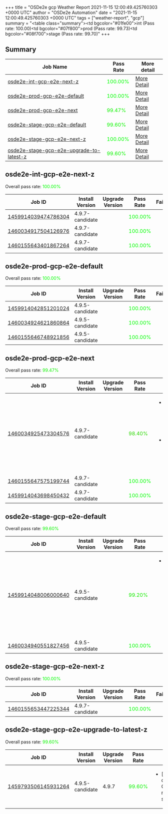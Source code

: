 +++
title = "OSDe2e gcp Weather Report 2021-11-15 12:00:49.425760303 +0000 UTC"
author = "OSDe2e Automation"
date = "2021-11-15 12:00:49.425760303 +0000 UTC"
tags = ["weather-report", "gcp"]
summary = "<table class=\"summary\"><tr><td bgcolor=\"#01fe00\"></td><td>int (Pass rate: 100.00)</td></tr><tr><td bgcolor=\"#07f800\"></td><td>prod (Pass rate: 99.73)</td></tr><tr><td bgcolor=\"#08f700\"></td><td>stage (Pass rate: 99.70)</td></tr></table>"
+++
## Summary

| Job Name | Pass Rate | More detail |
|----------|-----------|-------------|
|[osde2e-int-gcp-e2e-next-z](https://prow.ci.openshift.org/?job=osde2e-int-gcp-e2e-next-z)| <span style="color:#01fe00;">100.00%</span>|[More Detail](#osde2e-int-gcp-e2e-next-z)|
|[osde2e-prod-gcp-e2e-default](https://prow.ci.openshift.org/?job=osde2e-prod-gcp-e2e-default)| <span style="color:#01fe00;">100.00%</span>|[More Detail](#osde2e-prod-gcp-e2e-default)|
|[osde2e-prod-gcp-e2e-next](https://prow.ci.openshift.org/?job=osde2e-prod-gcp-e2e-next)| <span style="color:#0ef100;">99.47%</span>|[More Detail](#osde2e-prod-gcp-e2e-next)|
|[osde2e-stage-gcp-e2e-default](https://prow.ci.openshift.org/?job=osde2e-stage-gcp-e2e-default)| <span style="color:#0bf400;">99.60%</span>|[More Detail](#osde2e-stage-gcp-e2e-default)|
|[osde2e-stage-gcp-e2e-next-z](https://prow.ci.openshift.org/?job=osde2e-stage-gcp-e2e-next-z)| <span style="color:#01fe00;">100.00%</span>|[More Detail](#osde2e-stage-gcp-e2e-next-z)|
|[osde2e-stage-gcp-e2e-upgrade-to-latest-z](https://prow.ci.openshift.org/?job=osde2e-stage-gcp-e2e-upgrade-to-latest-z)| <span style="color:#0bf400;">99.60%</span>|[More Detail](#osde2e-stage-gcp-e2e-upgrade-to-latest-z)|



## osde2e-int-gcp-e2e-next-z

Overall pass rate: <span style="color:#01fe00;">100.00%</span>

| Job ID | Install Version | Upgrade Version | Pass Rate | Failures |
|--------|-----------------|-----------------|-----------|----------|
[1459914039474786304](https://prow.ci.openshift.org/view/gs/origin-ci-test/logs/osde2e-int-gcp-e2e-next-z/1459914039474786304) | 4.9.7-candidate |  | <span style="color:#01fe00;">100.00%</span>|
[1460034917504126976](https://prow.ci.openshift.org/view/gs/origin-ci-test/logs/osde2e-int-gcp-e2e-next-z/1460034917504126976) | 4.9.7-candidate |  | <span style="color:#01fe00;">100.00%</span>|
[1460155643401867264](https://prow.ci.openshift.org/view/gs/origin-ci-test/logs/osde2e-int-gcp-e2e-next-z/1460155643401867264) | 4.9.7-candidate |  | <span style="color:#01fe00;">100.00%</span>|



## osde2e-prod-gcp-e2e-default

Overall pass rate: <span style="color:#01fe00;">100.00%</span>

| Job ID | Install Version | Upgrade Version | Pass Rate | Failures |
|--------|-----------------|-----------------|-----------|----------|
[1459914042851201024](https://prow.ci.openshift.org/view/gs/origin-ci-test/logs/osde2e-prod-gcp-e2e-default/1459914042851201024) | 4.9.5-candidate |  | <span style="color:#01fe00;">100.00%</span>|
[1460034924621860864](https://prow.ci.openshift.org/view/gs/origin-ci-test/logs/osde2e-prod-gcp-e2e-default/1460034924621860864) | 4.9.5-candidate |  | <span style="color:#01fe00;">100.00%</span>|
[1460155646748921856](https://prow.ci.openshift.org/view/gs/origin-ci-test/logs/osde2e-prod-gcp-e2e-default/1460155646748921856) | 4.9.5-candidate |  | <span style="color:#01fe00;">100.00%</span>|



## osde2e-prod-gcp-e2e-next

Overall pass rate: <span style="color:#0ef100;">99.47%</span>

| Job ID | Install Version | Upgrade Version | Pass Rate | Failures |
|--------|-----------------|-----------------|-----------|----------|
[1460034925473304576](https://prow.ci.openshift.org/view/gs/origin-ci-test/logs/osde2e-prod-gcp-e2e-next/1460034925473304576) | 4.9.7-candidate |  | <span style="color:#29d600;">98.40%</span>|<ul><li>[install] [Suite: e2e] Pods should be Running or Succeeded</li><li>[install] [Suite: e2e] Pods should not be Failed</li></ul>
[1460155647575199744](https://prow.ci.openshift.org/view/gs/origin-ci-test/logs/osde2e-prod-gcp-e2e-next/1460155647575199744) | 4.9.7-candidate |  | <span style="color:#01fe00;">100.00%</span>|
[1459914043698450432](https://prow.ci.openshift.org/view/gs/origin-ci-test/logs/osde2e-prod-gcp-e2e-next/1459914043698450432) | 4.9.7-candidate |  | <span style="color:#01fe00;">100.00%</span>|



## osde2e-stage-gcp-e2e-default

Overall pass rate: <span style="color:#0bf400;">99.60%</span>

| Job ID | Install Version | Upgrade Version | Pass Rate | Failures |
|--------|-----------------|-----------------|-----------|----------|
[1459914048006000640](https://prow.ci.openshift.org/view/gs/origin-ci-test/logs/osde2e-stage-gcp-e2e-default/1459914048006000640) | 4.9.5-candidate |  | <span style="color:#15ea00;">99.20%</span>|<ul><li>[install] [Suite: e2e] [OSD] RBAC Dedicated Admins SCC permissions scc-test new SCC does not break pods</li></ul>
[1460034940551827456](https://prow.ci.openshift.org/view/gs/origin-ci-test/logs/osde2e-stage-gcp-e2e-default/1460034940551827456) | 4.9.5-candidate |  | <span style="color:#01fe00;">100.00%</span>|



## osde2e-stage-gcp-e2e-next-z

Overall pass rate: <span style="color:#01fe00;">100.00%</span>

| Job ID | Install Version | Upgrade Version | Pass Rate | Failures |
|--------|-----------------|-----------------|-----------|----------|
[1460155653447225344](https://prow.ci.openshift.org/view/gs/origin-ci-test/logs/osde2e-stage-gcp-e2e-next-z/1460155653447225344) | 4.9.7-candidate |  | <span style="color:#01fe00;">100.00%</span>|



## osde2e-stage-gcp-e2e-upgrade-to-latest-z

Overall pass rate: <span style="color:#0bf400;">99.60%</span>

| Job ID | Install Version | Upgrade Version | Pass Rate | Failures |
|--------|-----------------|-----------------|-----------|----------|
[1459793506145931264](https://prow.ci.openshift.org/view/gs/origin-ci-test/logs/osde2e-stage-gcp-e2e-upgrade-to-latest-z/1459793506145931264) | 4.9.5-candidate | 4.9.7 | <span style="color:#0bf400;">99.60%</span>|<ul><li>[upgrade] [Suite: operators] CloudIngressOperator rh-api-test hostname should resolve</li></ul>




